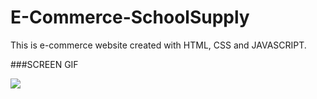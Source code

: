 # E-Commerce-SchoolSupply

This is e-commerce website created with HTML, CSS and JAVASCRIPT.

###SCREEN GIF

![](school-supply.gif)
